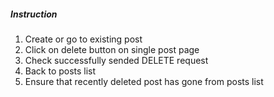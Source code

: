 <h5>Instruction</h5>
<ol>
	<li>Create or go to existing post</li>
	<li>Click on delete button on single post page</li>
	<li>Check successfully sended DELETE request</li>
	<li>Back to posts list</li>
	<li>Ensure that recently deleted post has gone from posts list</li>
</ol>
